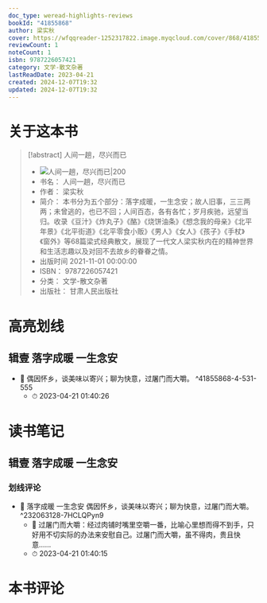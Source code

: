 ```yaml
---
doc_type: weread-highlights-reviews
bookId: "41855868"
author: 梁实秋
cover: https://wfqqreader-1252317822.image.myqcloud.com/cover/868/41855868/t7_41855868.jpg
reviewCount: 1
noteCount: 1
isbn: 9787226057421
category: 文学-散文杂著
lastReadDate: 2023-04-21
created: 2024-12-07T19:32
updated: 2024-12-07T19:32
---
```

# 关于这本书
> [!abstract] 人间一趟，尽兴而已
> - ![ 人间一趟，尽兴而已|200](https://wfqqreader-1252317822.image.myqcloud.com/cover/868/41855868/t7_41855868.jpg)
> - 书名： 人间一趟，尽兴而已
> - 作者： 梁实秋
> - 简介： 本书分为五个部分：落字成暖，一生念安；故人旧事，三三两两；未曾逃的，也已不回；人间百态，各有各忙；岁月疾驰，远望当归。收录《豆汁》《炸丸子》《酪》《烧饼油条》《想念我的母亲》《北平年景》《北平街道》《北平零食小贩》《男人》《女人》《孩子》《手杖》《窗外》等68篇梁式经典散文，展现了一代文人梁实秋内在的精神世界和生活志趣以及对回不去故乡的眷眷之情。
> - 出版时间 2021-11-01 00:00:00
> - ISBN： 9787226057421
> - 分类： 文学-散文杂著
> - 出版社： 甘肃人民出版社

# 高亮划线

## 辑壹 落字成暖 一生念安


- 📌 偶因怀乡，谈美味以寄兴；聊为快意，过屠门而大嚼。 ^41855868-4-531-555
    - ⏱ 2023-04-21 01:40:26 
# 读书笔记

## 辑壹 落字成暖 一生念安

### 划线评论
- 📌 落字成暖 一生念安
偶因怀乡，谈美味以寄兴；聊为快意，过屠门而大嚼。  ^232063128-7HCLQPyn9
    - 💭 过屠门而大嚼：经过肉铺时嘴里空嚼一番，比喻心里想而得不到手，只好用不切实际的办法来安慰自己。过屠门而大嚼，虽不得肉，贵且快意……
    - ⏱ 2023-04-21 01:40:15
   
# 本书评论
